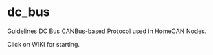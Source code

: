 # dc_bus
Guidelines DC Bus CANBus-based Protocol used in HomeCAN Nodes.


Click on WIKI for starting.
